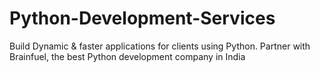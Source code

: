 # Python-Development-Services
Build Dynamic &amp; faster applications for clients using Python. Partner with Brainfuel, the best Python development company in India
